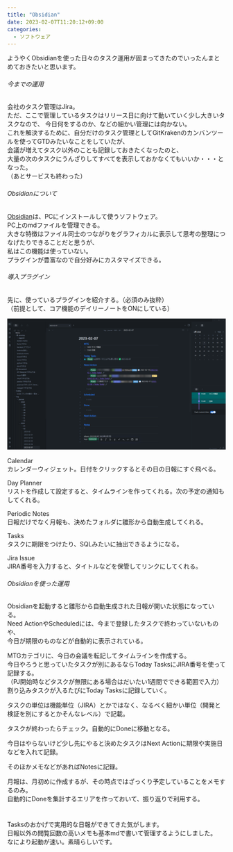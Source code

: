 ```yaml
---
title: "Obsidian"
date: 2023-02-07T11:20:12+09:00
categories:
  - ソフトウェア
---
```


ようやくObsidianを使った日々のタスク運用が固まってきたのでいったんまとめておきたいと思います。

###### 今までの運用

会社のタスク管理はJira。  
ただ、ここで管理しているタスクはリリース日に向けて動いていく少し大きいタスクなので、
今日何をするのか、などの細かい管理には向かない。  
これを解決するために、自分だけのタスク管理としてGitKrakenのカンバンツールを使ってGTDみたいなことをしていたが、  
会議が増えてタスク以外のことも記録しておきたくなったのと、  
大量の次のタスクにうんざりしてすべてを表示しておかなくてもいいか・・・となった。  
（あとサービスも終わった）

###### Obsidianについて

<a target="_blank" href="https://obsidian.md/">Obsidian</a>は、PCにインストールして使うソフトウェア。  
PC上のmdファイルを管理できる。  
大きな特徴はファイル同士のつながりをグラフィカルに表示して思考の整理につなげたりできることだと思うが、  
私はこの機能は使っていない。  
プラグインが豊富なので自分好みにカスタマイズできる。

###### 導入プラグイン

先に、使っているプラグインを紹介する。（必須のみ抜粋）  
（前提として、コア機能のデイリーノートをONにしている）

![note](./img.png)

Calendar  
カレンダーウィジェット。日付をクリックするとその日の日報にすぐ飛べる。

Day Planner  
リストを作成して設定すると、タイムラインを作ってくれる。次の予定の通知もしてくれる。

Periodic Notes  
日報だけでなく月報も、決めたフォルダに雛形から自動生成してくれる。

Tasks  
タスクに期限をつけたり、SQLみたいに抽出できるようになる。

Jira Issue  
JIRA番号を入力すると、タイトルなどを保管してリンクにしてくれる。

###### Obsidianを使った運用

Obsidianを起動すると雛形から自動生成された日報が開いた状態になっている。  
Need ActionやScheduledには、今まで登録したタスクで終わっていないものや、  
今日が期限のものなどが自動的に表示されている。

MTGカテゴリに、今日の会議を転記してタイムラインを作成する。  
今日やろうと思っていたタスクが別にあるならToday TasksにJIRA番号を使って記録する。  
（PJ開始時などタスクが無限にある場合はだいたい1週間でできる範囲で入力）  
割り込みタスクが入るたびにToday Tasksに記録していく。

タスクの単位は機能単位（JIRA）とかではなく、なるべく細かい単位（開発と検証を別にするとかそんなレベル）で記載。

タスクが終わったらチェック。自動的にDoneに移動となる。

今日はやらないけど少し先にやると決めたタスクはNext Actionに期限や実施日などを入れて記録。

そのほかメモなどがあればNotesに記録。

月報は、月初めに作成するが、その時点ではざっくり予定していることをメモするのみ。  
自動的にDoneを集計するエリアを作っておいて、振り返りで利用する。

#

Tasksのおかげで実用的な日報ができてきた気がします。  
日報以外の閲覧回数の高いメモも基本mdで書いて管理するようにしました。  
なにより起動が速い。素晴らしいです。

